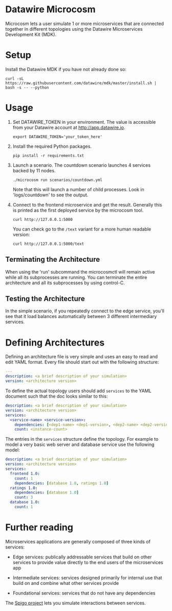 # Datawire Microcosm

Microcosm lets a user simulate 1 or more microservices that are
connected together in different topologies using the Datawire
Microservices Development Kit (MDK).

# Setup 

Install the Datawire MDK if you have not already done so:

`curl -sL https://raw.githubusercontent.com/datawire/mdk/master/install.sh | bash -s -- --python`

# Usage

1. Set DATAWIRE_TOKEN in your environment. The value is accessible
   from your Datawire account at http://app.datawire.io.

   `export DATAWIRE_TOKEN='your_token_here'`

2. Install the required Python packages.

   `pip install -r requirements.txt`

3. Launch a scenario. The countdown scenario launches 4 services
   backed by 11 nodes.

   `./microcosm run scenarios/countdown.yml`

   Note that this will launch a number of child processes. Look in
   'logs/countdown' to see the output.

4. Connect to the frontend microservice and get the result. Generally
   this is printed as the first deployed service by the microcosm tool.

   `curl http://127.0.0.1:5000`

   You can check go to the `/text` variant for a more human readable
   version:

   `curl http://127.0.0.1:5000/text`
   
## Terminating the Architecture

When using the 'run' subcommand the microcosmctl will remain active
while all its subprocesses are running. You can terminate the entire
architecture and all its subprocesses by using control-C.

## Testing the Architecture

In the simple scenario, if you repeatedly connect to the edge service,
you'll see that it load balances automatically between 3 different
intermediary services.

# Defining Architectures

Defining an architecture file is very simple and uses an easy to read
and edit YAML format. Every file should start out with the following
structure:

```yaml
---
description: <a brief description of your simulation>
version: <architecture version>
```

To define the actual topology users should add `services` to the YAML
document such that the doc looks similar to this:

```yaml
description: <a brief description of your simulation>
version: <architecture version>
services:
  <service-name> <service-version>:
    dependencies: [<dep1-name> <dep1-version>, <dep2-name> <dep2-version, ...]
    count: <instance-count>
```

The entries in the `services` structure define the topology. For
example to model a very basic web server and database service use the
following model:

```yaml
description: <a brief description of your simulation>
version: <architecture version>
services:
  frontend 1.0:
    count: 1
    dependencies: [database 1.0, ratings 1.0]
  ratings 1.0:
    dependencies: [database 1.0]
    count: 3
  database 1.0:
    count: 1
```

# Further reading

Microservices applications are generally composed of three kinds of
services:

* Edge services: publically addressable services that build on other
services to provide value directly to the end users of the
microservices app

* Intermediate services: services designed primarily for internal use
that build on and combine what other services provide

* Foundational services: services that do not have any dependencies

The [Spigo project](https://github.com/adrianco/spigo) lets you
simulate interactions between services.
